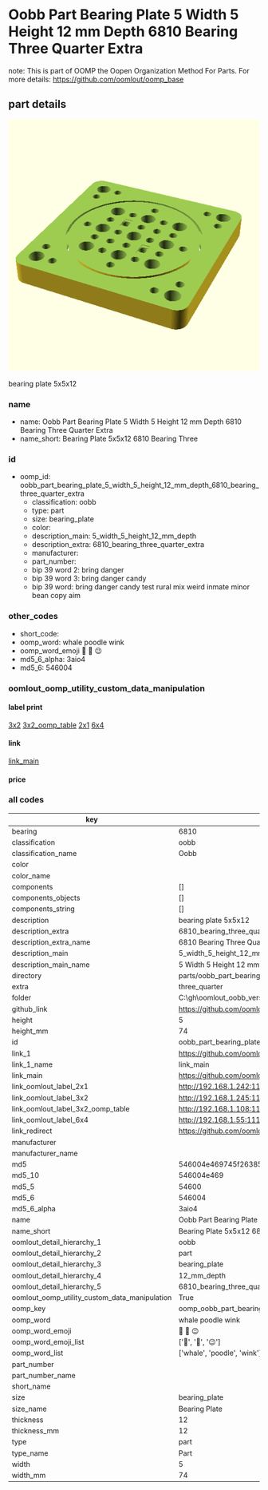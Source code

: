 # Oobb Part Bearing Plate 5 Width 5 Height 12 mm Depth 6810 Bearing Three Quarter Extra  

note: This is part of OOMP the Oopen Organization Method For Parts. For more details: https://github.com/oomlout/oomp_base

##  part details
  

[![](3dpr.png)](3dpr.png)

bearing plate 5x5x12



### name
* name: Oobb Part Bearing Plate 5 Width 5 Height 12 mm Depth 6810 Bearing Three Quarter Extra
* name_short: Bearing Plate 5x5x12 6810 Bearing Three
### id
* oomp_id: oobb_part_bearing_plate_5_width_5_height_12_mm_depth_6810_bearing_three_quarter_extra
  * classification: oobb
  * type: part
  * size: bearing_plate
  * color: 
  * description_main: 5_width_5_height_12_mm_depth
  * description_extra: 6810_bearing_three_quarter_extra
  * manufacturer: 
  * part_number: 
  * bip 39 word 2: bring danger
  * bip 39 word 3: bring danger candy
  * bip 39 word: bring danger candy test rural mix weird inmate minor bean copy aim

### other_codes
* short_code: 
* oomp_word: whale poodle wink
* oomp_word_emoji :whale: :poodle: :wink:
* md5_6_alpha: 3aio4
* md5_6: 546004






### oomlout_oomp_utility_custom_data_manipulation
#### label print
[3x2](http://192.168.1.245:1112/?label=oomp%203aio4)
[3x2_oomp_table](http://192.168.1.108:1112/?label=oomp%203aio4)
[2x1](http://192.168.1.242:1112/?label=oomp%203aio4)
[6x4](http://192.168.1.55:1112/?label=oomp%203aio4)    

#### link

[link_main](https://github.com/oomlout/oomlout_oobb_version_4_generated_parts/tree/main/navigation_oomp/oobb/part/bearing_plate/5_width_5_height_12_mm_depth/6810_bearing_three_quarter_extra/part)                              

#### price







### all codes 
| key | value |  
| --- | --- |  
| bearing | 6810 |  
| classification | oobb |  
| classification_name | Oobb |  
| color |  |  
| color_name |  |  
| components | [] |  
| components_objects | [] |  
| components_string | [] |  
| description | bearing plate 5x5x12 |  
| description_extra | 6810_bearing_three_quarter_extra |  
| description_extra_name | 6810 Bearing Three Quarter Extra |  
| description_main | 5_width_5_height_12_mm_depth |  
| description_main_name | 5 Width 5 Height 12 mm Depth |  
| directory | parts/oobb_part_bearing_plate_5_width_5_height_12_mm_depth_6810_bearing_three_quarter_extra |  
| extra | three_quarter |  
| folder | C:\gh\oomlout_oobb_version_4_generated_parts\parts\oobb_part_bearing_plate_5_width_5_height_12_mm_depth_6810_bearing_three_quarter_extra |  
| github_link | https://github.com/oomlout/oomlout_oomp_part_src/tree/main/parts/oobb_part_bearing_plate_5_width_5_height_12_mm_depth_6810_bearing_three_quarter_extra |  
| height | 5 |  
| height_mm | 74 |  
| id | oobb_part_bearing_plate_5_width_5_height_12_mm_depth_6810_bearing_three_quarter_extra |  
| link_1 | https://github.com/oomlout/oomlout_oobb_version_4_generated_parts/tree/main/navigation_oomp/oobb/part/bearing_plate/5_width_5_height_12_mm_depth/6810_bearing_three_quarter_extra/part |  
| link_1_name | link_main |  
| link_main | https://github.com/oomlout/oomlout_oobb_version_4_generated_parts/tree/main/navigation_oomp/oobb/part/bearing_plate/5_width_5_height_12_mm_depth/6810_bearing_three_quarter_extra/part |  
| link_oomlout_label_2x1 | http://192.168.1.242:1112/?label=oomp%203aio4 |  
| link_oomlout_label_3x2 | http://192.168.1.245:1112/?label=oomp%203aio4 |  
| link_oomlout_label_3x2_oomp_table | http://192.168.1.108:1112/?label=oomp%203aio4 |  
| link_oomlout_label_6x4 | http://192.168.1.55:1112/?label=oomp%203aio4 |  
| link_redirect | https://github.com/oomlout/oomlout_oobb_version_4_generated_parts/tree/main/parts/oobb_bearing_plate_05_05_12_6810_ex_three_quarter |  
| manufacturer |  |  
| manufacturer_name |  |  
| md5 | 546004e469745f26385ecdf8428dd8e1 |  
| md5_10 | 546004e469 |  
| md5_5 | 54600 |  
| md5_6 | 546004 |  
| md5_6_alpha | 3aio4 |  
| name | Oobb Part Bearing Plate 5 Width 5 Height 12 mm Depth 6810 Bearing Three Quarter Extra |  
| name_short | Bearing Plate 5x5x12 6810 Bearing Three |  
| oomlout_detail_hierarchy_1 | oobb |  
| oomlout_detail_hierarchy_2 | part |  
| oomlout_detail_hierarchy_3 | bearing_plate |  
| oomlout_detail_hierarchy_4 | 12_mm_depth |  
| oomlout_detail_hierarchy_5 | 6810_bearing_three_quarter_extra |  
| oomlout_oomp_utility_custom_data_manipulation | True |  
| oomp_key | oomp_oobb_part_bearing_plate_5_width_5_height_12_mm_depth_6810_bearing_three_quarter_extra |  
| oomp_word | whale poodle wink |  
| oomp_word_emoji | :whale: :poodle: :wink: |  
| oomp_word_emoji_list | [':whale:', ':poodle:', ':wink:'] |  
| oomp_word_list | ['whale', 'poodle', 'wink'] |  
| part_number |  |  
| part_number_name |  |  
| short_name |  |  
| size | bearing_plate |  
| size_name | Bearing Plate |  
| thickness | 12 |  
| thickness_mm | 12 |  
| type | part |  
| type_name | Part |  
| width | 5 |  
| width_mm | 74 |  
